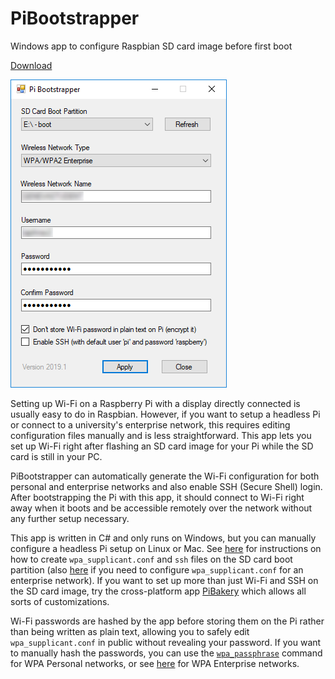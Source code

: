 # PiBootstrapper
Windows app to configure Raspbian SD card image before first boot

[Download](https://github.com/t1m0thyj/PiBootstrapper/releases/latest)

![Screenshot](/screenshot.png)

Setting up Wi-Fi on a Raspberry Pi with a display directly connected is usually easy to do in Raspbian. However, if you want to setup a headless Pi or connect to a university's enterprise network, this requires editing configuration files manually and is less straightforward. This app lets you set up Wi-Fi right after flashing an SD card image for your Pi while the SD card is still in your PC.

PiBootstrapper can automatically generate the Wi-Fi configuration for both personal and enterprise networks and also enable SSH (Secure Shell) login. After bootstrapping the Pi with this app, it should connect to Wi-Fi right away when it boots and be accessible remotely over the network without any further setup necessary.

This app is written in C# and only runs on Windows, but you can manually configure a headless Pi setup on Linux or Mac. See [here](https://raspberrypi.stackexchange.com/a/57023/42551) for instructions on how to create `wpa_supplicant.conf` and `ssh` files on the SD card boot partition (also [here](https://raspberrypi.stackexchange.com/a/24670/42551) if you need to configure `wpa_supplicant.conf` for an enterprise network). If you want to set up more than just Wi-Fi and SSH on the SD card image, try the cross-platform app [PiBakery](http://www.pibakery.org/) which allows all sorts of customizations.

Wi-Fi passwords are hashed by the app before storing them on the Pi rather than being written as plain text, allowing you to safely edit `wpa_supplicant.conf` in public without revealing your password. If you want to manually hash the passwords, you can use the [`wpa_passphrase`](https://linux.die.net/man/8/wpa_passphrase) command for WPA Personal networks, or see [here](https://unix.stackexchange.com/a/278948/190213) for WPA Enterprise networks.
